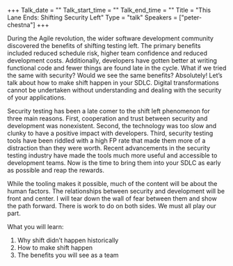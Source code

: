 +++
Talk_date = ""
Talk_start_time = ""
Talk_end_time = ""
Title = "This Lane Ends: Shifting Security Left"
Type = "talk"
Speakers = ["peter-chestna"]
+++

During the Agile revolution, the wider software development community discovered the benefits of shifting testing left. The primary benefits included reduced schedule risk, higher team confidence and reduced development costs. Additionally, developers have gotten better at writing functional code and fewer things are found late in the cycle. What if we tried the same with security? Would we see the same benefits? Absolutely! Let’s talk about how to make shift happen in your SDLC. Digital transformations cannot be undertaken without understanding and dealing with the security of your applications.

Security testing has been a late comer to the shift left phenomenon for three main reasons. First, cooperation and trust between security and development was nonexistent. Second, the technology was too slow and clunky to have a positive impact with developers. Third, security testing tools have been riddled with a high FP rate that made them more of a distraction than they were worth. Recent advancements in the security testing industry have made the tools much more useful and accessible to development teams. Now is the time to bring them into your SDLC as early as possible and reap the rewards.

While the tooling makes it possible, much of the content will be about the human factors. The relationships between security and development will be front and center. I will tear down the wall of fear between them and show the path forward. There is work to do on both sides. We must all play our part.

What you will learn:

1. Why shift didn’t happen historically
1. How to make shift happen
1. The benefits you will see as a team
